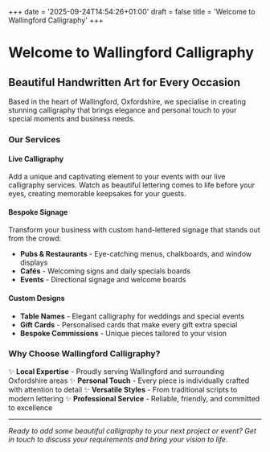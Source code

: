 +++
date = '2025-09-24T14:54:26+01:00'
draft = false
title = 'Welcome to Wallingford Calligraphy'
+++

# Welcome to Wallingford Calligraphy

## Beautiful Handwritten Art for Every Occasion

Based in the heart of Wallingford, Oxfordshire, we specialise in creating stunning calligraphy that brings elegance and personal touch to your special moments and business needs.

### Our Services

#### **Live Calligraphy**
Add a unique and captivating element to your events with our live calligraphy services. Watch as beautiful lettering comes to life before your eyes, creating memorable keepsakes for your guests.

#### **Bespoke Signage**
Transform your business with custom hand-lettered signage that stands out from the crowd:
- **Pubs & Restaurants** - Eye-catching menus, chalkboards, and window displays
- **Cafés** - Welcoming signs and daily specials boards
- **Events** - Directional signage and welcome boards

#### **Custom Designs**
- **Table Names** - Elegant calligraphy for weddings and special events
- **Gift Cards** - Personalised cards that make every gift extra special
- **Bespoke Commissions** - Unique pieces tailored to your vision

### Why Choose Wallingford Calligraphy?

✨ **Local Expertise** - Proudly serving Wallingford and surrounding Oxfordshire areas
✨ **Personal Touch** - Every piece is individually crafted with attention to detail
✨ **Versatile Styles** - From traditional scripts to modern lettering
✨ **Professional Service** - Reliable, friendly, and committed to excellence

---

*Ready to add some beautiful calligraphy to your next project or event? Get in touch to discuss your requirements and bring your vision to life.*
